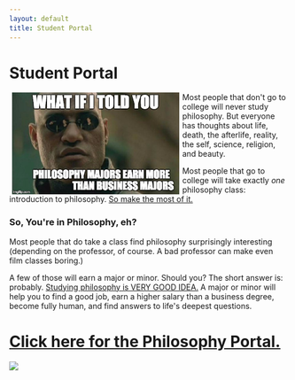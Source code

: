 ```yaml
---
layout: default
title: Student Portal
--- 
```


# Student Portal

<a target="_blank" href="http://fivethirtyeight.com/features/philosophers-dont-get-much-respect-but-their-earnings-dont-suck/"> <img src="/img/morpheus.jpg" alt="Morpheus Major" hspace="5px" align="left" width="60%"> </a>


Most people that don't go to college will never study philosophy. But everyone has thoughts about life, death, the afterlife, reality, the self, science, religion, and beauty. 

Most people that go to college will take exactly *one* philosophy class: introduction to philosophy. [So make the most of it.](/philosophy-2-portal)


### So, You're in Philosophy, eh?

Most people that do take a class find philosophy surprisingly interesting (depending on the professor, of course. A bad professor can make even film classes boring.) 

A few of those will earn a major or minor. Should you? The short answer is: probably. [Studying philosophy is VERY GOOD IDEA.](/philosophy-major)
A major or minor will help you to find a good job, earn a higher salary than a business degree, become fully human, and find answers to life's deepest questions.

# [Click here for the Philosophy Portal.](/philosophy)

<img src="https://media.giphy.com/media/XG1TkmiJVuyJi/giphy.gif">